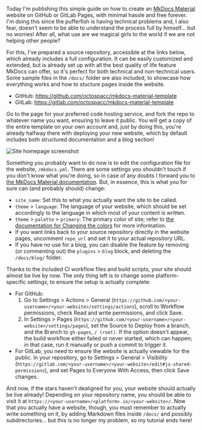 <!--t How to Create a Site with MkDocs Material on GitHub/GitLab (with Template) t-->
<!--d Today I&#039;m publishing this simple guide on how to create an MkDocs website on GitHub or GitLab Pages, with minimal hassle and free forever. d-->
<!--tag Random tag-->

Today I'm publishing this simple guide on how to create an [MkDocs Material](https://github.com/squidfunk/mkdocs-material) website on GitHub or GitLab Pages, with minimal hassle and free forever. I'm doing this since the pufferfish is having technical problems and, I also fear, doesn't seem to be able to understand the process full by himself... but no worries! After all, what use are we magical girls to the world if we are not helping other people?

For this, I've prepared a source repository, accessible at the links below, which already includes a full configuration. It can be easily customized and extended, but is already set up with all the best quality of life feature MkDocs can offer, so it's perfect for both technical and non-technical users. Some sample files in the `/docs/` folder are also included, to showcase how everything works and how to stucture pages inside the website.

* GitHub: <https://github.com/octospacc/mkdocs-material-template>
* GitLab: <https://gitlab.com/octospacc/mkdocs-material-template>

Go to the page for your preferred code hosting service, and fork the repo to whatever name you want, ensuring to leave it public. You will get a copy of the entire template on your own account and, just by doing this, you're already halfway there with deploying your new website, which by default includes both structured documentation and a blog section!

![Site homepage screenshot](https://stuff.octt.eu.org/content/images/20250605133226-Screenshot%202025-06-05%20at%2013-31-47%20Your%20Website.png)

Something you probably want to do now is to edit the configuration file for the website, `/mkdocs.yml`. There are some settings you shouldn't touch if you don't know what you're doing, so in case of any doubts I forward you to [the MkDocs Material documentation](https://squidfunk.github.io/mkdocs-material/). But, in essence, this is what you for sure can (and probably should) change:

* `site_name`: Set this to what you actually want the site to be called.
* `theme` > `language`: The language of your website, which should be set accordingly to the language in which most of your content is written.
* `theme` > `palette` > `primary`: The primary color of site; refer to [the documentation for Changing the colors](https://squidfunk.github.io/mkdocs-material/setup/changing-the-colors/) for more information.
* If you want links back to your source repository directly in the website pages, uncomment `repo_url` and set it to your actual repository URL.
* If you have no use for a blog, you can disable the feature by removing (or commenting out) the `plugins` > `blog` block, and deleting the `/docs/blog/` folder.

Thanks to the included CI workflow files and build scripts, your site should almost be live by now. The only thing left is to change some platform-specific settings, to ensure the setup is actually complete:

* For GitHub:
  1. Go to Settings > Actions > General (`https://github.com/<your-username>/<your-website>/settings/actions`), scroll to Workflow permissions, check Read and write permissions, and click Save.
  2. In Settings > Pages (`https://github.com/<your-username>/<your-website>/settings/pages`), set the Source to Deploy from a branch, and the Branch to `gh-pages`, `/ (root)`. If the option doesn't appear, the build workflow either failed or never started, which can happen; in that case, run it manually or push a commit to trigger it.
* For GitLab, you need to ensure the website is actually viewable for the public. In your repository, go to Settings > General > Visibility (`https://gitlab.com/<your-username>/<your-website>/edit#js-shared-permissions`), and set Pages to Everyone With Access, then click Save changes.

And now, if the stars haven't dealigned for you, your website should actually be live already! Depending on your repository name, you should be able to visit it at `https://<your-username>/<platform>.io/<your-website>/`. Now that you actually have a website, though, you must remember to actually write something on it, by adding Markdown files inside `/docs/` and possibly subdirectories... but this is no longer my problem, so my tutorial ends here!